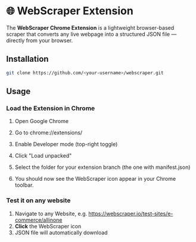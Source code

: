 # 🌐 WebScraper Extension

The **WebScraper Chrome Extension** is a lightweight browser-based scraper that converts any live webpage into a structured JSON file — directly from your browser.

## Installation
   ```bash
   git clone https://github.com/<your-username>/webscraper.git
   ```

## Usage
### Load the Extension in Chrome

  1. Open Google Chrome
  
  2. Go to chrome://extensions/
  
  3. Enable Developer mode (top-right toggle)
  
  4. Click "Load unpacked"
  
  5. Select the folder for your extension branch (the one with manifest.json)
  
  6. You should now see the WebScraper icon appear in your Chrome toolbar.

### Test it on any website
  1. Navigate to any Website, e.g. https://webscraper.io/test-sites/e-commerce/allinone
  2. **Click** the WebScraper icon
  3. JSON file will automatically download
